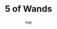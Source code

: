 ---
# basics
title     		 : "5 of Wands"
token					 : 'wands-05'
card_type			 : '' # major, minor, court
layout				 : "tarot-card"
author    		 : 'me'
one_liner 		 : "Confrontation, disruption, distinction, objection, strife"
alt_names			 : ['Strife', 'Rivalry']
images				 : ['/assets/images/tarot/rws/rw-wands-05.jpg']
keywords			 : ['confrontation', 'disruption', 'distinction', 'objection', 'strife']
url						 : 'tarot/cards/wands-05'
aliases				 : []

meaning_light  : "Calmly expressing a dissenting opinion. Allowing someone to use his or her own methods to get a job done. Opening the floor for discussion or debate. Comparing progress made so far to standards set earlier."

meaning_shadow : "Berating others for their ridiculous opinions. Picking fights. Offering destructive criticism. Baiting people with barbed remarks. Disrupting progress with an endless stream of pointless objections."

# more detail
correspondence_planet 			: "Saturn"
correspondence_astrological : "Leo"
correspondence_affirmation  : "I can express dissent in constructive ways."
correspondence_story 				: "The main character takes a stand and says, “Enough is enough!”"

advice_relationships 	 : "Every relationship has its ups and downs; no two people can be together for any length of time without some friction. Without making things personal, air your grievances. Share how you feel. If you feel a confrontation coming on, ask yourself what triggers it and why."

advice_work 					 : "If your workplace lacks harmony, getting things done requires far more time and effort. Create an atmosphere where people feel free to share what they really think. Avoid the blame game; talk in terms of what should happen…and what happens when the system breaks down."

advice_spirituality 	 : "It’s easy to feel spiritually connected when meditating in a tranquil garden. But how can you maintain your balance when surrounded by emotionally-charged chaos? Remember: you are not your emotions. Withdraw. Breathe. Save anger for those few transgressions worthy of such a powerful emotion."

advice_personal_growth : "What makes you angry? How do you respond when you loose your cool? Going berserk isn’t the answer. Swallowing your feelings won’t work either. Find constructive, level-headed ways to say what you need to say before you reach the boiling point."

advice_fortune_telling : "Prepare for a fight with your best friend. Remember: once you let words loose, you can’t take them back."

questions	: ["How might meekness (as opposed to confrontation) work in your situation?", "How might changing yourself change the outcome of this particular battle?", "We’re quick to see the errors of others, but slow to understand how our own actions might contribute to confrontations. How have your actions contributed to the crisis?", "To what extent is your current issue worth fighting for?", "What alternatives are there to outright conflict?", "What happens in a “fair fight?” How can you keep this fight fair?"]

# referenced in the symbols.toml data file
symbols	  : ['5', 'wands', 'five-figures']

# metadata
suppress_topnav : true
related_cards 	: []

---